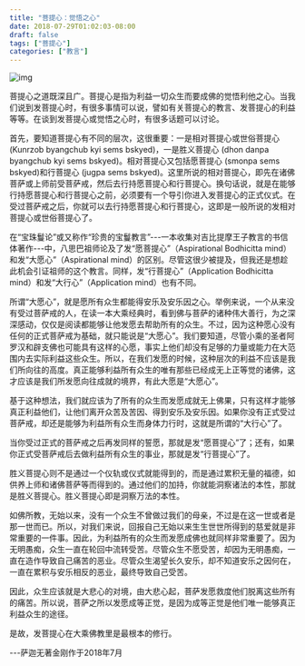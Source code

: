 ```yaml
---
title: "菩提心：觉悟之心"
date: 2018-07-29T01:02:03-08:00
draft: false
tags: ["菩提心"]
categories: ["教言"]
---
```




![img](https://mmbiz.qpic.cn/mmbiz_png/GCSG9VLghhqKnTsncdGcFVTHIqZu6l9QN6yohMVC8oBicZB5IiaDGZFnZEaaSZcHutnUHJnHXZARazibCFLCd77yA/640?wx_fmt=png&wxfrom=5&wx_lazy=1&wx_co=1)


  菩提心之道既深且广。菩提心是指为利益一切众生而要成佛的觉悟利他之心。当我们说到发菩提心时，有很多事情可以说，譬如有关菩提心的教言、发菩提心的利益等等。在谈到发菩提心或觉悟之心时，有很多话题可以讨论。


  首先，要知道菩提心有不同的层次，这很重要：一是相对菩提心或世俗菩提心(Kunrzob byangchub kyi sems bskyed)，一是胜义菩提心 (dhon danpa byangchub kyi sems bskyed)。相对菩提心又包括愿菩提心 (smonpa sems bskyed)和行菩提心 (jugpa sems bskyed)。这里所说的相对菩提心，即先在诸佛菩萨或上师前受菩萨戒，然后去行持愿菩提心和行菩提心。换句话说，就是在能够行持愿菩提心和行菩提心之前，必须要有一个导引你进入发菩提心的正式仪式。在受过菩萨戒之后，你就可以去行持愿菩提心和行菩提心，这即是一般所说的发相对菩提心或世俗菩提心了。

  在“宝珠鬘论”或又称作“珍贵的宝鬘教言”---一本收集对吉比提摩王子教言的书信体著作---中，八思巴祖师论及了发“愿菩提心”（Aspirational Bodhicitta mind）和发“大愿心”（Aspirational mind）的区别。尽管这很少被提及，但我还是想趁此机会引证祖师的这个教言。同样，发“行菩提心”（Application Bodhicitta mind）和发“大行心”（Application mind）也有不同。




  所谓“大愿心”，就是愿所有众生都能得安乐及安乐因之心。举例来说，一个从来没有受过菩萨戒的人，在读一本大乘经典时，看到佛与菩萨的诸种伟大善行，为之深深感动，仅仅是阅读都能够让他发愿去帮助所有的众生。不过，因为这种愿心没有任何的正式菩萨戒为基础，就只能说是“大愿心”。我们要知道，尽管小乘的圣者阿罗汉和辟支佛也可能具有这样的心愿，事实上他们却没有足够的力量或能力在大范围内去实际利益这些众生。所以，在我们发愿的时候，这种层次的利益不应该是我们所向往的高度。真正能够利益所有众生的唯有那些已经成无上正等觉的诸佛，这才应该是我们所发愿向往成就的境界，有此大愿是“大愿心”。



  基于这种想法，我们就应该为了所有的众生而发愿成就无上佛果，只有这样才能够真正利益他们，让他们离开众苦及苦因、得到安乐及安乐因。如果你没有正式受过菩萨戒，却还是能够为利益所有众生而身体力行时，这就是所谓的“大行心”了。

  当你受过正式的菩萨戒之后再发同样的誓愿，那就是发“愿菩提心”了；还有，如果你正式受菩萨戒后去做利益所有众生的事业，那就是发“行菩提心”了。




  胜义菩提心则不是通过一个仪轨或仪式就能得到的，而是通过累积无量的福德，如供养上师和诸佛菩萨等而得到的。通过他们的加持，你就能洞察诸法的本性，那就是胜义菩提心。胜义菩提心即是洞察万法的本性。

  如佛所教，无始以来，没有一个众生不曾做过我们的母亲，不过是在这一世或者是那一世而已。所以，对我们来说，回报自己无始以来生生世世所得到的慈爱就是非常重要的一件事。因此，为利益所有的众生而发愿成佛也就同样非常重要了。因为无明愚痴，众生一直在轮回中流转受苦。尽管众生不愿受苦，却因为无明愚痴，一直在造作导致自己痛苦的恶业。尽管众生渴望长久安乐，却不知道安乐之因何在，一直在累积与安乐相反的恶业，最终导致自己受苦。




  因此，众生应该就是大悲心的对境，由大悲心起，菩萨发愿救度他们脱离这些所有的痛苦。所以说，菩萨之所以发愿成等正觉，是因为成等正觉是他们唯一能够真正利益众生的途径。

  是故，发菩提心在大乘佛教里是最根本的修行。



---萨迦无著金刚作于2018年7月



